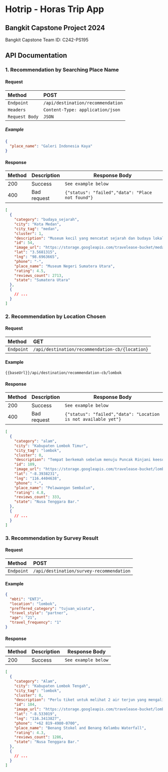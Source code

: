 # Hotrip - Horas Trip App

## Bangkit Capstone Project 2024

Bangkit Capstone Team ID: C242-PS195

## API Documentation

### 1. Recommendation by Searching Place Name

#### Request

| **Method**     | **POST**                          |
| :------------- | :-------------------------------- |
| `Endpoint`     | `/api/destination/recommendation` |
| `Headers`      | `Content-Type: application/json`  |
| `Request Body` | `JSON`                            |

##### Example

```json
{
  "place_name": "Galeri Indonesia Kaya"
}
```

#### Response

| **Method** | **Description** | **Response Body**                                |
| :--------- | :-------------- | ------------------------------------------------ |
| 200        | Success         | `See example below`                              |
| 400        | Bad request     | `{"status": "failed","data": "Place not found"}` |

```json
[
  {
    "category": "budaya_sejarah",
    "city": "Kota Medan",
    "city_tag": "medan",
    "cluster": 1,
    "description": "Museum kecil yang mencatat sejarah dan budaya lokal, dengan artefak suku dan tur berpemandu.",
    "id": 54,
    "image_url": "https://storage.googleapis.com/travelease-bucket/medan/museum_negeri_sumatera_utara.jpg",
    "lat": "3.5681315",
    "lng": "98.6963665",
    "phone": "-",
    "place_name": "Museum Negeri Sumatera Utara",
    "rating": 4.5,
    "reviews_count": 2713,
    "state": "Sumatera Utara"
  },
  {
    // ...
  }
]
```

### 2. Recommendation by Location Chosen

#### Request

| **Method** | **GET**                                         |
| :--------- | :---------------------------------------------- |
| `Endpoint` | `/api/destination/recommendation-cb/{location}` |

#### Example

```
{{baseUrl}}/api/destination/recommendation-cb/lombok
```

#### Response

| **Method** | **Description** | **Response Body**                                              |
| :--------- | :-------------- | -------------------------------------------------------------- |
| 200        | Success         | `See example below`                                            |
| 400        | Bad request     | `{"status": "failed","data": "Location is not available yet"}` |

```json
[
  {
    "category": "alam",
    "city": "Kabupaten Lombok Timur",
    "city_tag": "lombok",
    "cluster": 0,
    "description": "Tempat berkemah sebelum menuju Puncak Rinjani keesokan paginya. Terdapat pemandangan matahari terbenam yang indah menghadap danau dan lereng huruf E yang terkenal menuju Puncak Rinjani",
    "id": 109,
    "image_url": "https://storage.googleapis.com/travelease-bucket/lombok/pelawangan_sembalun.jpg",
    "lat": "-8.3938231",
    "lng": "116.4404638",
    "phone": "-",
    "place_name": "Pelawangan Sembalun",
    "rating": 4.8,
    "reviews_count": 333,
    "state": "Nusa Tenggara Bar."
  },
  {
    // ...
  }
]
```

### 3. Recommendation by Survey Result

#### Request

| **Method** | **POST**                                 |
| :--------- | :--------------------------------------- |
| `Endpoint` | `/api/destination/survey-recommendation` |

#### Example

```json
{
  "mbti": "ENTJ",
  "location": "lombok",
  "preffered_category": "tujuan_wisata",
  "travel_style": "partner",
  "age": "21",
  "travel_frequency": "1"
}
```

#### Response

| **Method** | **Description** | **Response Body**   |
| :--------- | :-------------- | ------------------- |
| 200        | Success         | `See example below` |

```json
[
  {
    "category": "Alam",
    "city": "Kabupaten Lombok Tengah",
    "city_tag": "lombok",
    "cluster": 0,
    "description": "Perlu tiket untuk melihat 2 air terjun yang mengalir di atas tebing yang tertutup pakis di area hutan.",
    "id": 104,
    "image_url": "https://storage.googleapis.com/travelease-bucket/lombok/benang_stokel_and_benang_kelambu_waterfall.jpg",
    "lat": "-8.533019",
    "lng": "116.3413827",
    "phone": "+62 819-4980-0700",
    "place_name": "Benang Stokel and Benang Kelambu Waterfall",
    "rating": 4.3,
    "reviews_count": 1286,
    "state": "Nusa Tenggara Bar."
  },
  {
    // ...
  }
]
```
